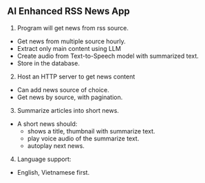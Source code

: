 ## AI Enhanced RSS News App

1. Program will get news from rss source.
- Get news from multiple source hourly.
- Extract only main content using LLM
- Create audio from Text-to-Speech model with summarized text.
- Store in the database.

2. Host an HTTP server to get news content
- Can add news source of choice.
- Get news by source, with pagination.

3. Summarize articles into short news.
- A short news should:
    - shows a title, thumbnail with summarize text.
    - play voice audio of the summarize text.
    - autoplay next news.

4. Language support:
- English, Vietnamese first.
